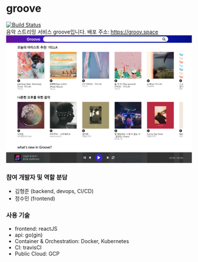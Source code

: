 # groove
[![Build Status](https://travis-ci.org/yeomko22/groove.svg?branch=dev)](https://travis-ci.org/yeomko22/groove)  
음악 스트리밍 서비스 groove입니다. 
배포 주소: https://groov.space
![groove_main](./docs/groove_main.png)

### 참여 개발자 및 역할 분담
- 김형준 (backend, devops, CI/CD)
- 정수민 (frontend)

### 사용 기술
- frontend: reactJS
- api: go(gin)
- Container & Orchestration: Docker, Kubernetes
- CI: travisCI
- Public Cloud: GCP
